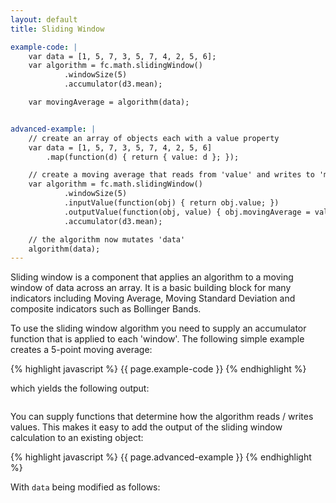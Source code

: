 ```yaml
---
layout: default
title: Sliding Window

example-code: |
    var data = [1, 5, 7, 3, 5, 7, 4, 2, 5, 6];
    var algorithm = fc.math.slidingWindow()
            .windowSize(5)
            .accumulator(d3.mean);

    var movingAverage = algorithm(data);


advanced-example: |
    // create an array of objects each with a value property
    var data = [1, 5, 7, 3, 5, 7, 4, 2, 5, 6]
        .map(function(d) { return { value: d }; });

    // create a moving average that reads from 'value' and writes to 'movinggAverage'
    var algorithm = fc.math.slidingWindow()
            .windowSize(5)
            .inputValue(function(obj) { return obj.value; })
            .outputValue(function(obj, value) { obj.movingAverage = value; })
            .accumulator(d3.mean);

    // the algorithm now mutates 'data'
    algorithm(data);
---
```


Sliding window is a component that applies an algorithm to a moving window of data across an array. It is a basic building block for many indicators including Moving Average, Moving Standard Deviation and composite indicators such as Bollinger Bands.

To use the sliding window algorithm you need to supply an accumulator function that is applied to each 'window'. The following simple example creates a 5-point moving average:

{% highlight javascript %}
{{ page.example-code }}
{% endhighlight %}

which yields the following output:

<pre id="math_slidingWindow"></pre>
<script type="text/javascript">
(function() {
    {{ page.example-code }}
    d3.select("#math_slidingWindow").html(movingAverage);
}());
</script>

You can supply functions that determine how the algorithm reads / writes values. This makes it easy to add the output of the sliding window calculation to an existing object:


{% highlight javascript %}
{{ page.advanced-example }}
{% endhighlight %}

With `data` being modified as follows:

<pre id="math_slidingWindow2"></pre>
<script type="text/javascript">
(function() {
    {{ page.advanced-example }}
    d3.select("#math_slidingWindow2").html(JSON.stringify(data));
}());
</script>

